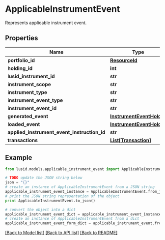 # ApplicableInstrumentEvent

Represents applicable instrument event.

## Properties
Name | Type | Description | Notes
------------ | ------------- | ------------- | -------------
**portfolio_id** | [**ResourceId**](ResourceId.md) |  | 
**holding_id** | **int** |  | 
**lusid_instrument_id** | **str** |  | 
**instrument_scope** | **str** |  | 
**instrument_type** | **str** |  | 
**instrument_event_type** | **str** |  | 
**instrument_event_id** | **str** |  | 
**generated_event** | [**InstrumentEventHolder**](InstrumentEventHolder.md) |  | 
**loaded_event** | [**InstrumentEventHolder**](InstrumentEventHolder.md) |  | 
**applied_instrument_event_instruction_id** | **str** |  | 
**transactions** | [**List[Transaction]**](Transaction.md) |  | 

## Example

```python
from lusid.models.applicable_instrument_event import ApplicableInstrumentEvent

# TODO update the JSON string below
json = "{}"
# create an instance of ApplicableInstrumentEvent from a JSON string
applicable_instrument_event_instance = ApplicableInstrumentEvent.from_json(json)
# print the JSON string representation of the object
print ApplicableInstrumentEvent.to_json()

# convert the object into a dict
applicable_instrument_event_dict = applicable_instrument_event_instance.to_dict()
# create an instance of ApplicableInstrumentEvent from a dict
applicable_instrument_event_form_dict = applicable_instrument_event.from_dict(applicable_instrument_event_dict)
```
[[Back to Model list]](../README.md#documentation-for-models) [[Back to API list]](../README.md#documentation-for-api-endpoints) [[Back to README]](../README.md)


